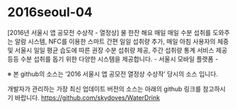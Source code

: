 # 2016seoul-04
[2016년 서울시 앱 공모전 수상작 - 열정상] 물 한잔 해요 매일 매일 수분 섭취를 도와주는 알람 시스템, NFC를 이용한 스마트 간편 일일 섭취량 추가,    매일 아침 사용자의 체중 및 서울시 일일 평균 습도에 따른 권장 수분 섭취량 제공,     주간 섭취량 통계 서비스 제공 등등 수분 섭취를 돕기 위한 다양한 시스템을 제공합니다.  - 서울시 모바일 플랫폼 -

※ 본 github의 소스는 ‘2016 서울시 앱 공모전 열정상 수상작’ 당시의 소스 입니다.
 
개발자가 관리하는 가장 최신 업데이트 버전의 소스는 아래의 github 링크를 참고하시기 바랍니다.
https://github.com/skydoves/WaterDrink
